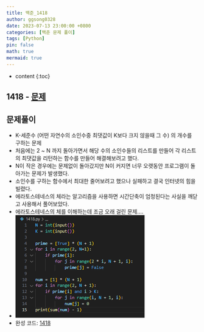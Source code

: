 ```yaml
---
title: 백준_1418
author: ggsong0328
date: 2023-07-13 23:00:00 +0800
categories: [백준 문제 풀이]
tags: [Python]
pin: false
math: true
mermaid: true
---
```


* content
{:toc}

## 1418 - [문제](https://www.acmicpc.net/problem/1418)

## 문제풀이
+ K-세준수 (어떤 자연수의 소인수중 최댓값이 K보다 크지 않을때 그 수) 의 개수를 구하는 문제
+ 처음에는 2 ~ N 까지 돌아가면서 해당 수의 소인수들의 리스트를 만들어 각 리스트의 최댓값을 리턴하는 함수를 만들어 해결해보려고 했다.
+ N이 작은 경우에는 문제없이 돌아갔지만 N이 커지면 너무 오랫동안 프로그램이 돌아가는 문제가 발생했다.
+ 소인수를 구하는 함수에서 최대한 줄어보려고 했으나 실패하고 결국 인터넷의 힘을 빌렸다.
+ 에라토스테네스의 체라는 알고리즘을 사용하면 시간단축이 엄청된다는 사실을 깨닫고 사용해서 풀어보았다.
+ 에라토스테네스의 체를 이해하는데 조금 오래 걸린 문제....
+ ![코드](/assets/img/1418.png)
+ 완성 코드: [1418](https://github.com/ggsong0328/solved.ac/blob/solved.ac/1418.py)